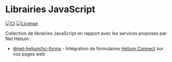 # Librairies JavaScript

[![CI](https://github.com/NetHelium/js-libs/actions/workflows/ci.yaml/badge.svg)](https://github.com/NetHelium/js-libs/actions/workflows/ci.yaml)
[![License](https://img.shields.io/badge/license-MIT-blue.svg)](https://github.com/NetHelium/js-libs/blob/main/LICENSE)

Collection de librairies JavaScript en rapport avec les services proposés par Net Hélium :

- [@net-helium/hc-forms](https://github.com/NetHelium/js-libs/tree/main/packages/hc-forms) - Intégration de formulaires [Hélium Connect](https://helium-connect.fr) sur vos pages web
